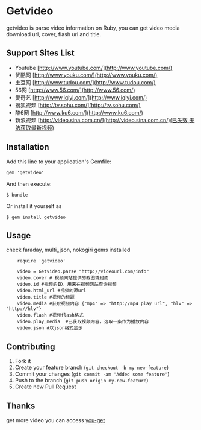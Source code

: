 # Getvideo

getvideo is parse video information on Ruby, you can get video media download url, cover, flash url and title.

## Support Sites List

* Youtube [http://www.youtube.com/](http://www.youtube.com/)
* 优酷网 [http://www.youku.com/](http://www.youku.com/)
* 土豆网 [http://www.tudou.com/](http://www.tudou.com/)
* 56网 [http://www.56.com/](http://www.56.com/)
* 爱奇艺 [http://www.iqiyi.com/](http://www.iqiyi.com/)
* 搜狐视频 [http://tv.sohu.com/](http://tv.sohu.com/)
* 酷6网 [http://www.ku6.com/](http://www.ku6.com/)
* 新浪视频 [http://video.sina.com.cn/](http://video.sina.com.cn/)(已失效,无法获取最新视频)

## Installation

Add this line to your application's Gemfile:

    gem 'getvideo'

And then execute:

    $ bundle

Or install it yourself as

    $ gem install getvideo        

## Usage
check faraday, multi_json, nokogiri gems installed

```
	require 'getvideo'
	
	video = Getvideo.parse "http://videourl.com/info"
	video.cover # 视频网站提供的截图或封面
	video.id #视频的ID，用来在视频网站查询视频
	video.html_url #视频的源url
	video.title #视频的标题
	video.media #获取视频内容 {"mp4" => "http://mp4 play url", "hlv" => "http://hlv"}
	video.flash #视频flash格式
	video.play_media  #已获取视频内容，选取一条作为播放内容
	video.json #以json格式显示
```

## Contributing

1. Fork it
2. Create your feature branch (`git checkout -b my-new-feature`)
3. Commit your changes (`git commit -am 'Added some feature'`)
4. Push to the branch (`git push origin my-new-feature`)
5. Create new Pull Request

## Thanks

get more video you can access [you-get](https://github.com/soimort/you-get)
